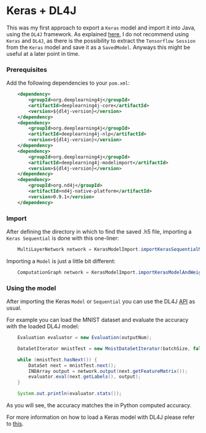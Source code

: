 # Keras + DL4J
This was my first approach to export a `Keras` model and import it into Java, using the `DL4J` framework. As explained [here](https://github.com/Matleo/MLPython2Java/tree/develop/Maschine%20Learning/NeuralNetwork/Keras), I do not recommend using `Keras` and `DL4J`, as there is the possibility to extract the `Tensorflow Session` from the `Keras` model and save it as a `SavedModel`. Anyways this might be useful at a later point in time.

### Prerequisites
Add the following dependencies to your `pom.xml`:
```xml
    <dependency>
        <groupId>org.deeplearning4j</groupId>
        <artifactId>deeplearning4j-core</artifactId>
        <version>${dl4j-version}</version>
    </dependency>
    <dependency>
        <groupId>org.deeplearning4j</groupId>
        <artifactId>deeplearning4j-nlp</artifactId>
        <version>${dl4j-version}</version>
    </dependency>
    <dependency>
        <groupId>org.deeplearning4j</groupId>
        <artifactId>deeplearning4j-modelimport</artifactId>
        <version>${dl4j-version}</version>
    </dependency>
    <dependency>
        <groupId>org.nd4j</groupId>
        <artifactId>nd4j-native-platform</artifactId>
        <version>0.9.1</version>
    </dependency>
```

### Import
After defining the directory in which to find the saved .h5 file, importing a `Keras Sequential` is done with this one-liner:
```java
    MultiLayerNetwork network = KerasModelImport.importKerasSequentialModelAndWeights(importFile);

```

Importing a `Model` is just a little bit different:
```java
    ComputationGraph network = KerasModelImport.importKerasModelAndWeights(importFile);

```

### Using the model
After importing the Keras `Model` or `Sequential` you can use the DL4J [API](https://deeplearning4j.org/overview) as usual. 

For example you can load the MNIST dataset and evaluate the accuracy with the loaded DL4J model:
```java
    Evaluation evaluator = new Evaluation(outputNum);

    DataSetIterator mnistTest = new MnistDataSetIterator(batchSize, false, rngSeed);

    while (mnistTest.hasNext()) {
        DataSet next = mnistTest.next();
        INDArray output = network.output(next.getFeatureMatrix());
        evaluator.eval(next.getLabels(), output);
    }

    System.out.println(evaluator.stats());
```
As you will see, the accuracy matches the in Python computed accuracy. 

For more information on how to load a Keras model with DL4J please refer to [this](https://deeplearning4j.org/model-import-keras). 